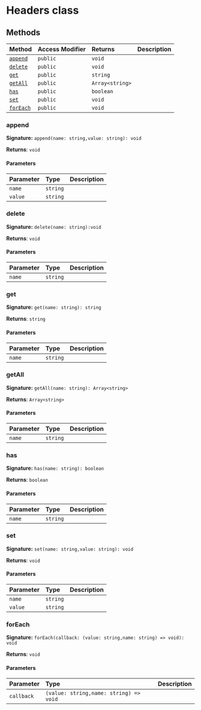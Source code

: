 # Headers class












## Methods

| Method	   | Access Modifier | Returns	| Description|
|:-------------|:----|:-------|:-----------|
|[`append`](#append)     | `public` | `void` |  |
|[`delete`](#delete)     | `public` | `void` |  |
|[`get`](#get)     | `public` | `string` |  |
|[`getAll`](#getall)     | `public` | `Array<string>` |  |
|[`has`](#has)     | `public` | `boolean` |  |
|[`set`](#set)     | `public` | `void` |  |
|[`forEach`](#foreach)     | `public` | `void` |  |





### append



**Signature:** ``append(name: string,value: string): void``

**Returns**: `void`



#### Parameters


| Parameter	   | Type    | Description |
|:-------------|:---------------|:------------|
| `name`    | `string` |  |
| `value`    | `string` |  |


### delete



**Signature:** ``delete(name: string):void``

**Returns**: `void`



#### Parameters


| Parameter	   | Type    | Description |
|:-------------|:---------------|:------------|
| `name`    | `string` |  |


### get



**Signature:** ``get(name: string): string``

**Returns**: `string`



#### Parameters


| Parameter	   | Type    | Description |
|:-------------|:---------------|:------------|
| `name`    | `string` |  |


### getAll



**Signature:** ``getAll(name: string): Array<string>``

**Returns**: `Array<string>`



#### Parameters


| Parameter	   | Type    | Description |
|:-------------|:---------------|:------------|
| `name`    | `string` |  |


### has



**Signature:** ``has(name: string): boolean``

**Returns**: `boolean`



#### Parameters


| Parameter	   | Type    | Description |
|:-------------|:---------------|:------------|
| `name`    | `string` |  |


### set



**Signature:** ``set(name: string,value: string): void``

**Returns**: `void`



#### Parameters


| Parameter	   | Type    | Description |
|:-------------|:---------------|:------------|
| `name`    | `string` |  |
| `value`    | `string` |  |


### forEach



**Signature:** ``forEach(callback: (value: string,name: string) => void): void``

**Returns**: `void`



#### Parameters


| Parameter	   | Type    | Description |
|:-------------|:---------------|:------------|
| `callback`    | `(value: string,name: string) => void` |  |

